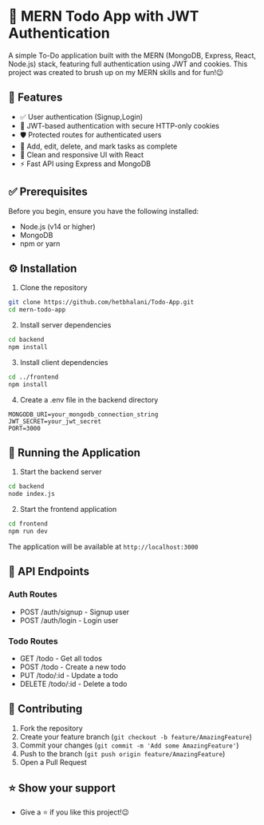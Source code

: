 # 📝 MERN Todo App with JWT Authentication

A simple To-Do application built with the MERN (MongoDB, Express, React, Node.js) stack, featuring full authentication using JWT and cookies. This project was created to brush up on my MERN skills and for fun!😉



## 📌 Features
- ✅ User authentication (Signup,Login)
- 🔑 JWT-based authentication with secure HTTP-only cookies
- 🛡️ Protected routes for authenticated users
- 📝 Add, edit, delete, and mark tasks as complete
- 🎨 Clean and responsive UI with React
- ⚡ Fast API using Express and MongoDB

## ✅ Prerequisites

Before you begin, ensure you have the following installed:
- Node.js (v14 or higher)
- MongoDB
- npm or yarn

## ⚙️ Installation

1. Clone the repository
```bash
git clone https://github.com/hetbhalani/Todo-App.git
cd mern-todo-app
```

2. Install server dependencies
```bash
cd backend
npm install
```

3. Install client dependencies
```bash
cd ../frontend
npm install
```

4. Create a .env file in the backend directory
```
MONGODB_URI=your_mongodb_connection_string
JWT_SECRET=your_jwt_secret
PORT=3000
```


## 🚀 Running the Application

1. Start the backend server
```bash
cd backend
node index.js
```

2. Start the frontend application
```bash
cd frontend
npm run dev
```

The application will be available at `http://localhost:3000`


## 🔗 API Endpoints

### Auth Routes
- POST /auth/signup - Signup user
- POST /auth/login - Login user

### Todo Routes
- GET /todo - Get all todos
- POST /todo - Create a new todo
- PUT /todo/:id - Update a todo
- DELETE /todo/:id - Delete a todo

## 🤝 Contributing

1. Fork the repository
2. Create your feature branch (`git checkout -b feature/AmazingFeature`)
3. Commit your changes (`git commit -m 'Add some AmazingFeature'`)
4. Push to the branch (`git push origin feature/AmazingFeature`)
5. Open a Pull Request

## ⭐ Show your support
- Give a ⭐️ if you like this project!😉
